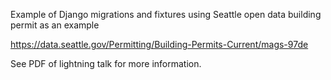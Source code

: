 Example of Django migrations and fixtures using Seattle open data building permit as an example

https://data.seattle.gov/Permitting/Building-Permits-Current/mags-97de

See PDF of lightning talk for more information.
